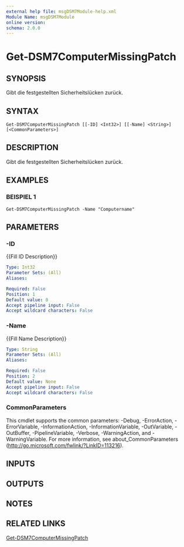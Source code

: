 ```yaml
---
external help file: msgDSM7Module-help.xml
Module Name: msgDSM7Module
online version:
schema: 2.0.0
---
```


# Get-DSM7ComputerMissingPatch

## SYNOPSIS
Gibt die festgestellten Sicherheitslücken zurück.

## SYNTAX

```
Get-DSM7ComputerMissingPatch [[-ID] <Int32>] [[-Name] <String>] [<CommonParameters>]
```

## DESCRIPTION
Gibt die festgestellten Sicherheitslücken zurück.

## EXAMPLES

### BEISPIEL 1
```
Get-DSM7ComputerMissingPatch -Name "Computername"
```

## PARAMETERS

### -ID
{{Fill ID Description}}

```yaml
Type: Int32
Parameter Sets: (All)
Aliases:

Required: False
Position: 1
Default value: 0
Accept pipeline input: False
Accept wildcard characters: False
```

### -Name
{{Fill Name Description}}

```yaml
Type: String
Parameter Sets: (All)
Aliases:

Required: False
Position: 2
Default value: None
Accept pipeline input: False
Accept wildcard characters: False
```

### CommonParameters
This cmdlet supports the common parameters: -Debug, -ErrorAction, -ErrorVariable, -InformationAction, -InformationVariable, -OutVariable, -OutBuffer, -PipelineVariable, -Verbose, -WarningAction, and -WarningVariable.
For more information, see about_CommonParameters (http://go.microsoft.com/fwlink/?LinkID=113216).

## INPUTS

## OUTPUTS

## NOTES

## RELATED LINKS

[Get-DSM7ComputerMissingPatch]()

